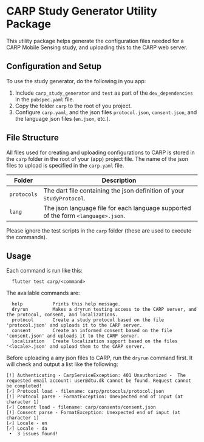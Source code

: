 # CARP Study Generator Utility Package

This utility package helps generate the configuration files needed for a CARP Mobile Sensing study, and uploading this to the CARP web server. 

## Configuration and Setup

To use the study generator, do the following in you app:

1. Include `carp_study_generator` and `test` as part of the `dev_dependencies` in the `pubspec.yaml` file.
1. Copy the folder `carp` to the root of you project.
1. Configure `carp.yaml`, and the json files `protocol.json`, `consent.json`, and the language json files (`en.json`, etc.).

## File Structure

All files used for creating and uploading configurations to CARP is stored in the `carp` folder in the root of your (app) project file. The name of the json files to upload is specified in the `carp.yaml` file.

| Folder |   Description |
|--------|---------------|
| `protocols` | The dart file containing the json definition of your `StudyProtocol`. |  | `consents` | The dart file containing the json definition of your `RPOrderedTask` with the informed consent to show to the user. | 
| `lang` | The json language file for each language supported of the form `<language>.json`. | 

Please ignore the test scripts in the `carp` folder (these are used to execute the commands).

## Usage

Each command is run like this:

```
  flutter test carp/<command>
```

The available commands are:

```
  help           Prints this help message.
  dryrun         Makes a dryrun testing access to the CARP server, and the protocol, consent, and localizations.
  protocol       Create a study protocol based on the file 'protocol.json' and uploads it to the CARP server.
  consent        Create an informed consent based on the file 'consent.json' and uploads it to the CARP server.
  localization   Create localization support based on the files '<locale>.json' and upload them to the CARP server.
````

Before uploading a any json files to CARP, run the `dryrun` command first. It will check and output a list like the following:

````
[!] Authenticating - CarpServiceException: 401 Unauthorized -  The requested email account: user@dtu.dk cannot be found. Request cannot be completed!
[✓] Protocol load - filename: carp/protocols/protocol.json
[!] Protocol parse - FormatException: Unexpected end of input (at character 1)
[✓] Consent load - filename: carp/consents/consent.json
[!] Consent parse - FormatException: Unexpected end of input (at character 1)
[✓] Locale - en
[✓] Locale - da
 •  3 issues found!
 ````




